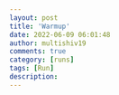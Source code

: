 ```yaml
---
layout: post
title: 'Warmup'
date: 2022-06-09 06:01:48
author: multishiv19
comments: true
category: [runs]
tags: [Run]
description: 
---
```


<div width='100%' class='strava-embed-placeholder' data-embed-type='activity' data-embed-id='7281993138'></div>
<script src='https://strava-embeds.com/embed.js'></script>
